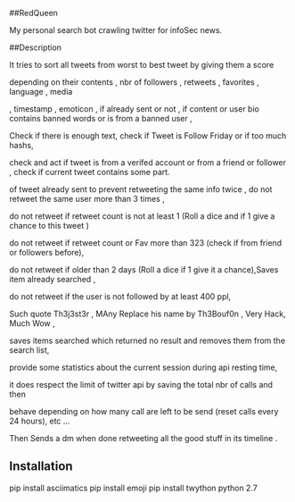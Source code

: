 ##RedQueen

My personal search bot crawling twitter for infoSec news.

##Description

It tries to sort all tweets from worst to best tweet by giving them a score
 
depending on their contents , nbr of followers , retweets , favorites , language , media 

, timestamp , emoticon , if already sent or not , if content or user bio contains banned words or is from a banned user ,

Check if there is enough text, check if Tweet is Follow Friday or if too much hashs,

check and act if tweet is from a verifed account or from a friend or follower , check if current tweet contains some part.

of tweet already sent to prevent retweeting the same info twice , do not retweet the same user more than 3 times ,

do not retweet if retweet count is not at least 1 (Roll a dice and if 1 give a chance to this tweet )

do not retweet if retweet count or Fav more than 323 (check if from friend or followers before), 

do not retweet if older than 2 days (Roll a dice if 1 give it a chance),Saves item already searched ,

do not retweet if the user is not followed by at least 400 ppl,

Such quote Th3j3st3r , MAny Replace his name by Th3Bouf0n , Very Hack, Much Wow ,  

saves items searched which returned no result and removes them from the search list,

provide some statistics about the current session during api resting time,

it does respect the limit of twitter api by saving the total nbr of calls and then

behave depending on how many call are left to be send (reset calls every 24 hours), etc ...

Then Sends a dm when done retweeting all the good stuff in its timeline .

## Installation

pip install asciimatics
pip install emoji
pip install twython
python 2.7
